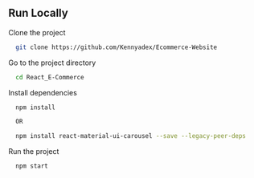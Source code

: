 ## Run Locally

Clone the project

```bash
  git clone https://github.com/Kennyadex/Ecommerce-Website
```

Go to the project directory

```bash
  cd React_E-Commerce
```

Install dependencies

```bash
  npm install

  OR 

  npm install react-material-ui-carousel --save --legacy-peer-deps
```
Run the project

```bash
  npm start
```


